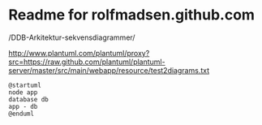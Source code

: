 # Readme for rolfmadsen.github.com

/DDB-Arkitektur-sekvensdiagrammer/

http://www.plantuml.com/plantuml/proxy?src=https://raw.github.com/plantuml/plantuml-server/master/src/main/webapp/resource/test2diagrams.txt

```plantuml
@startuml
node app
database db
app - db
@enduml
```
